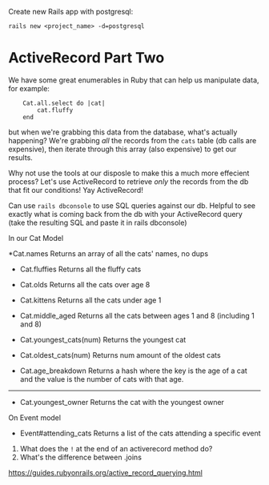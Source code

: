 Create new Rails app with postgresql:

`rails new <project_name> -d=postgresql`

# ActiveRecord Part Two

We have some great enumerables in Ruby that can help us manipulate data, for example: 
```
    Cat.all.select do |cat|
        cat.fluffy
    end
```

but when we're grabbing this data from the database, what's actually happening? 
We're grabbing *all* the records from the `cats` table (db calls are expensive), then iterate through this array (also expensive) to get our results.

Why not use the tools at our disposle to make this a much more effecient process?  Let's use ActiveRecord to retrieve _only_ the records from the db that fit our conditions! Yay ActiveRecord!

Can use `rails dbconsole` to use SQL queries against our db. Helpful to see exactly what is coming back from the db with your ActiveRecord query (take the resulting SQL and paste it in rails dbconsole)

In our Cat Model

*Cat.names
    Returns an array of all the cats' names, no dups

* Cat.fluffies
    Returns all the fluffy cats

* Cat.olds
    Returns all the cats over age 8

* Cat.kittens
    Returns all the cats under age 1

* Cat.middle_aged
    Returns all the cats between ages 1 and 8 (including 1 and 8)

* Cat.youngest_cats(num)
    Returns the youngest cat

* Cat.oldest_cats(num)
    Returns num amount of the oldest cats

* Cat.age_breakdown
    Returns a hash where the key is the age of a cat and the value is the number of cats with that age.

_______

* Cat.youngest_owner
    Returns the cat with the youngest owner


On Event model

* Event#attending_cats
    Returns a list of the cats attending a specific event




1. What does the `!` at the end of an activerecord method do?
1. What's the difference between .joins


https://guides.rubyonrails.org/active_record_querying.html


